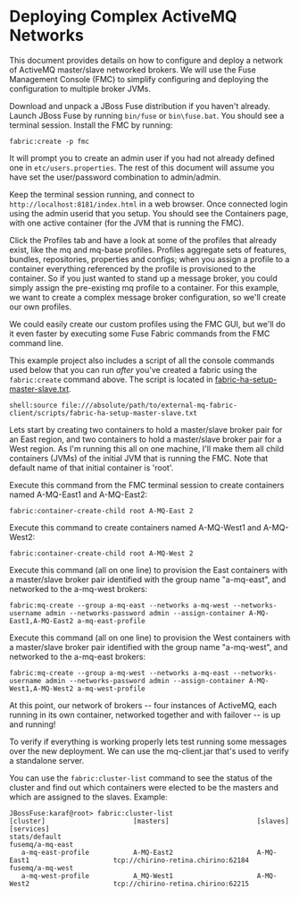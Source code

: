 Deploying Complex ActiveMQ Networks
===================================

This document provides details on how to configure and deploy a network
of ActiveMQ master/slave networked brokers. We will use the Fuse
Management Console (FMC) to simplify configuring and deploying the 
configuration to multiple broker JVMs.

Download and unpack a JBoss Fuse distribution if you haven't already.
Launch JBoss Fuse by running `bin/fuse` or `bin\fuse.bat`. You should see a
terminal session. Install the FMC by running: 

    fabric:create -p fmc

It will prompt you to create an admin user if you had not already
defined one in `etc/users.properties`. The rest of this document
will assume you have set the user/password combination to admin/admin.

Keep the terminal session running, and connect to
`http://localhost:8181/index.html` in a web browser. Once connected
login using the admin userid that you setup. You should see the
Containers page, with one active container (for the JVM that is running
the FMC).

Click the Profiles tab and have a look at some of the profiles that
already exist, like the mq and mq-base profiles. Profiles aggregate
sets of features, bundles, repositories, properties and configs; when
you assign a profile to a container everything referenced by the
profile is provisioned to the container. So if you just wanted to stand
up a message broker, you could simply assign the pre-existing mq
profile to a container. For this example, we want to create a complex
message broker configuration, so we'll create our own profiles.

We could easily create our custom profiles using the FMC GUI, but we'll
do it even faster by executing some Fuse Fabric commands from the FMC
command line. 

This example project also includes a script of all the console commands
used below that you can run *after* you've created a fabric using the
`fabric:create` command above. The script is located in [fabric-ha-setup-master-slave.txt](./scripts/fabric-ha-setup-master-slave.txt).

    shell:source file:///absolute/path/to/external-mq-fabric-client/scripts/fabric-ha-setup-master-slave.txt

Lets start by creating two containers to hold a master/slave broker
pair for an East region, and two containers to hold a master/slave
broker pair for a West region. As I'm running this all on one machine,
I'll make them all child containers (JVMs) of the initial JVM that is
running the FMC. Note that default name of that initial container is
'root'.

Execute this command from the FMC terminal session to create containers
named A-MQ-East1 and A-MQ-East2:

    fabric:container-create-child root A-MQ-East 2

Execute this command to create containers named A-MQ-West1 and A-MQ-West2:

    fabric:container-create-child root A-MQ-West 2

Execute this command (all on one line) to provision the East containers
with a master/slave broker pair identified with the group name
"a-mq-east", and networked to the a-mq-west brokers:

    fabric:mq-create --group a-mq-east --networks a-mq-west --networks-username admin --networks-password admin --assign-container A-MQ-East1,A-MQ-East2 a-mq-east-profile

Execute this command (all on one line) to provision the West containers
with a master/slave broker pair identified with the group name
"a-mq-west", and networked to the a-mq-east brokers:

    fabric:mq-create --group a-mq-west --networks a-mq-east --networks-username admin --networks-password admin --assign-container A-MQ-West1,A-MQ-West2 a-mq-west-profile

At this point, our network of brokers -- four instances of ActiveMQ, each
running in its own container, networked together and with failover -- is up and
running!

To verify if everything is working properly lets test running some messages over
the new deployment. We can use the mq-client.jar that's used to verify a
standalone server.

<!-- NOTE: You need an jboss-fuse more recent than the 015 build for the following to work. -->

You can use the `fabric:cluster-list` command to see the status of the cluster and find
out which containers were elected to be the masters and which are assigned to
the slaves. Example:

    JBossFuse:karaf@root> fabric:cluster-list
    [cluster]                      [masters]                      [slaves]                       [services]
    stats/default                                                                                
    fusemq/a-mq-east
       a-mq-east-profile           A-MQ-East2                     A-MQ-East1                     tcp://chirino-retina.chirino:62184
    fusemq/a-mq-west
       a-mq-west-profile           A_MQ-West1                     A-MQ-West2                     tcp://chirino-retina.chirino:62215

